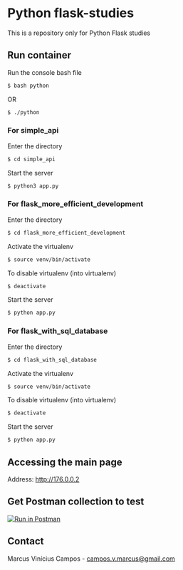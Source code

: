 # Python flask-studies

This is a repository only for Python Flask studies

## Run container

Run the console bash file

```bash
$ bash python
```

OR

```bash
$ ./python
```

### For simple_api

Enter the directory

```bash
$ cd simple_api
```

Start the server

```bash
$ python3 app.py
```

### For flask_more_efficient_development

Enter the directory

```bash
$ cd flask_more_efficient_development
```

Activate the virtualenv

```bash
$ source venv/bin/activate
```

To disable virtualenv (into virtualenv)

```bash
$ deactivate
```

Start the server

```bash
$ python app.py
```

### For flask_with_sql_database

Enter the directory

```bash
$ cd flask_with_sql_database
```

Activate the virtualenv

```bash
$ source venv/bin/activate
```

To disable virtualenv (into virtualenv)

```bash
$ deactivate
```

Start the server

```bash
$ python app.py
```

## Accessing the main page

Address: http://176.0.0.2

## Get Postman collection to test

[![Run in Postman](https://run.pstmn.io/button.svg)](https://app.getpostman.com/run-collection/8f7dd9696cff0ec40450)

## Contact

Marcus Vinícius Campos - campos.v.marcus@gmail.com
